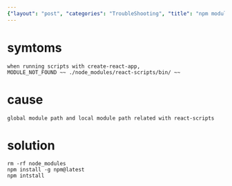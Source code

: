 ```yaml
---
{"layout": "post", "categories": "TroubleShooting", "title": "npm module not found", "feature-img": "assets/img/feature_img.png"}
---
```

# symtoms
```
when running scripts with create-react-app,
MODULE_NOT_FOUND ~~ ./node_modules/react-scripts/bin/ ~~
```

# cause
```
global module path and local module path related with react-scripts
```

# solution
```
rm -rf node_modules
npm install -g npm@latest
npm intstall
```

